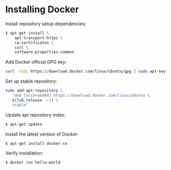 # Installing Docker

Install repository setup dependencies:

```bash
$ apt-get install \
    apt-transport-https \
    ca-certificates \
    curl \
    software-properties-common
```

Add Docker official GPG key:

```bash
curl -fsSL https://download.docker.com/linux/ubuntu/gpg | sudo apt-key add -
```

Set up stable repository:

```bash
sudo add-apt-repository \
   "deb [arch=amd64] https://download.docker.com/linux/ubuntu \
   $(lsb_release -cs) \
   stable"
```

Update apt repository index:

```bash
$ apt-get update
```

Install the latest version of Docker:

```bash
$ apt-get install docker-ce
```

Verify installation:

```bash
$ docker run hello-world
```
